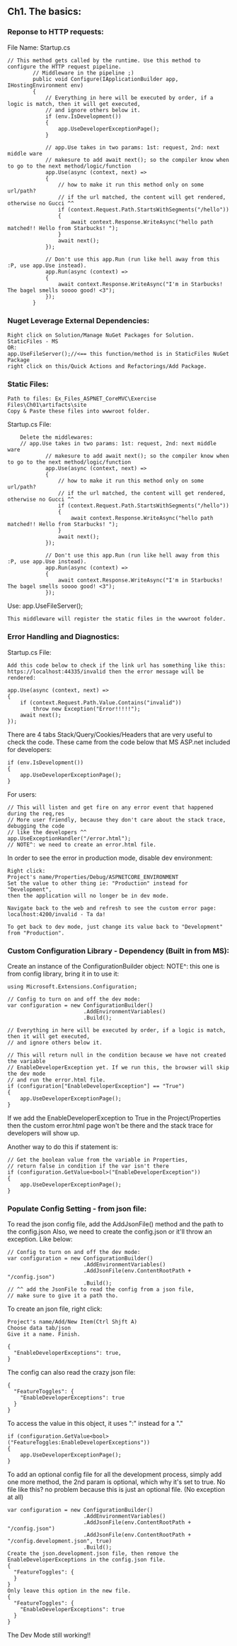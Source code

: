 ## Ch1. The basics:
### Reponse to HTTP requests:
File Name: Startup.cs
```
// This method gets called by the runtime. Use this method to configure the HTTP request pipeline.
        // Middleware in the pipeline ;)
        public void Configure(IApplicationBuilder app, IHostingEnvironment env)
        {
            // Everything in here will be executed by order, if a logic is match, then it will get executed,
            // and ignore others below it.
            if (env.IsDevelopment())
            {
                app.UseDeveloperExceptionPage();
            }

            // app.Use takes in two params: 1st: request, 2nd: next middle ware
            // makesure to add await next(); so the compiler know when to go to the next method/logic/function
            app.Use(async (context, next) =>
            {
                // how to make it run this method only on some url/path?
                // if the url matched, the content will get rendered, otherwise no Gucci ^^
                if (context.Request.Path.StartsWithSegments("/hello"))
                {
                    await context.Response.WriteAsync("hello path matched!! Hello from Starbucks! ");
                }
                await next();
            });

            // Don't use this app.Run (run like hell away from this :P, use app.Use instead).
            app.Run(async (context) =>
            {
                await context.Response.WriteAsync("I'm in Starbucks! The bagel smells soooo good! <3");
            });
        }
```
### Nuget Leverage External Dependencies:
```
Right click on Solution/Manage NuGet Packages for Solution.
StaticFiles - MS
OR:
app.UseFileServer();//<== this function/method is in StaticFiles NuGet Package
right click on this/Quick Actions and Refactorings/Add Package.
```

### Static Files:
```
Path to files: Ex_Files_ASPNET_CoreMVC\Exercise Files\Ch01\artifacts\site
Copy & Paste these files into wwwroot folder.
```
Startup.cs File:
```
    Delete the middlewares:
    // app.Use takes in two params: 1st: request, 2nd: next middle ware
            // makesure to add await next(); so the compiler know when to go to the next method/logic/function
            app.Use(async (context, next) =>
            {
                // how to make it run this method only on some url/path?
                // if the url matched, the content will get rendered, otherwise no Gucci ^^
                if (context.Request.Path.StartsWithSegments("/hello"))
                {
                    await context.Response.WriteAsync("hello path matched!! Hello from Starbucks! ");
                }
                await next();
            });

            // Don't use this app.Run (run like hell away from this :P, use app.Use instead).
            app.Run(async (context) =>
            {
                await context.Response.WriteAsync("I'm in Starbucks! The bagel smells soooo good! <3");
            });
```
Use: app.UseFileServer();
```
This middleware will register the static files in the wwwroot folder.
```
### Error Handling and Diagnostics:
Startup.cs File:
```
Add this code below to check if the link url has something like this:
https://localhost:44335/invalid then the error message will be rendered:

app.Use(async (context, next) =>
{
    if (context.Request.Path.Value.Contains("invalid"))
        throw new Exception("Error!!!!!");
    await next();
});
```
There are 4 tabs Stack/Query/Cookies/Headers that are very useful to check the code.
These came from the code below that MS ASP.net included for developers:
```
if (env.IsDevelopment())
{
    app.UseDeveloperExceptionPage();
}
```
For users:
```
// This will listen and get fire on any error event that happened during the req,res
// More user friendly, because they don't care about the stack trace, debugging the code
// like the developers ^^
app.UseExceptionHandler("/error.html");
// NOTE^: we need to create an error.html file.
```
In order to see the error in production mode, disable dev environment:
```
Right click:
Project's name/Properties/Debug/ASPNETCORE_ENVIRONMENT
Set the value to other thing ie: "Production" instead for "Development",
then the application will no longer be in dev mode.

Navigate back to the web and refresh to see the custom error page:
localhost:4200/invalid - Ta da!

To get back to dev mode, just change its value back to "Development" from "Production".
```
### Custom Configuration Library - Dependency (Built in from MS):
Create an instance of the ConfigurationBuilder object:
NOTE^: this one is from config library, bring it in to use it:
```
using Microsoft.Extensions.Configuration;

// Config to turn on and off the dev mode:
var configuration = new ConfigurationBuilder()
                        .AddEnvironmentVariables()
                        .Build();

// Everything in here will be executed by order, if a logic is match, then it will get executed,
// and ignore others below it.

// This will return null in the condition because we have not created the variable 
// EnableDeveloperException yet. If we run this, the browser will skip the dev mode
// and run the error.html file.
if (configuration["EnableDeveloperException"] == "True")
{
    app.UseDeveloperExceptionPage();
}
```
If we add the EnableDeveloperException to True in the Project/Properties then the 
custom error.html page won't be there and the stack trace for developers will show up.

Another way to do this if statement is:
```
// Get the boolean value from the variable in Properties,
// return false in condition if the var isn't there
if (configuration.GetValue<bool>("EnableDeveloperException"))
{
    app.UseDeveloperExceptionPage();
}
```
### Populate Config Setting - from json file:
To read the json config file, add the AddJsonFile() method and the path to the config.json
Also, we need to create the config.json or it'll throw an exception. Like below:
```
// Config to turn on and off the dev mode:
var configuration = new ConfigurationBuilder()
                        .AddEnvironmentVariables()
                        .AddJsonFile(env.ContentRootPath + "/config.json")
                        .Build();
// ^^ add the JsonFile to read the config from a json file,
// make sure to give it a path tho.
```
To create an json file, right click:
```
Project's name/Add/New Item(Ctrl Shjft A)
Choose data tab/json
Give it a name. Finish.

{
  "EnableDeveloperExceptions": true,
}
```
The config can also read the crazy json file:
```
{
  "FeatureToggles": {
    "EnableDeveloperExceptions": true
  }
}
```
To access the value in this object, it uses ":" instead for a "."
```
if (configuration.GetValue<bool>("FeatureToggles:EnableDeveloperExceptions"))
{
    app.UseDeveloperExceptionPage();
}
```
To add an optional config file for all the development process, simply add one more method,
the 2nd param is optional, which why it's set to true.
No file like this? no problem because this is just an optional file. (No exception at all)
```
var configuration = new ConfigurationBuilder()
                        .AddEnvironmentVariables()
                        .AddJsonFile(env.ContentRootPath + "/config.json")
                        .AddJsonFile(env.ContentRootPath + "/config.development.json", true)
                        .Build();
Create the json.development.json file, then remove the EnableDeveloperExceptions in the config.json file.
{
  "FeatureToggles": {
  }
}
Only leave this option in the new file.
{
  "FeatureToggles": {
    "EnableDeveloperExceptions": true
  }
}
```
The Dev Mode still working!! 